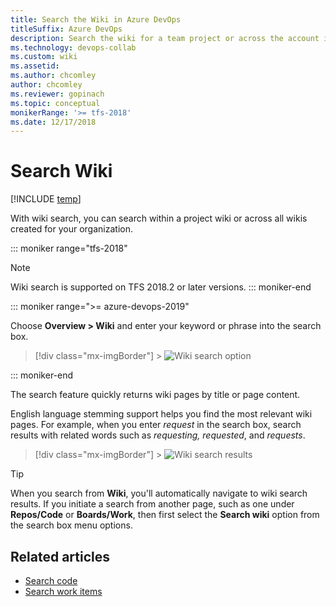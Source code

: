 ```yaml
---
title: Search the Wiki in Azure DevOps
titleSuffix: Azure DevOps 
description: Search the wiki for a team project or across the account in Azure DevOps
ms.technology: devops-collab
ms.custom: wiki
ms.assetid:  
ms.author: chcomley
author: chcomley
ms.reviewer: gopinach
ms.topic: conceptual
monikerRange: '>= tfs-2018'
ms.date: 12/17/2018
---
```


# Search Wiki

[!INCLUDE [temp](../../includes/version-vsts-tfs-2018.md)]

With wiki search, you can search within a project wiki or across all wikis created for your organization.

::: moniker range="tfs-2018"

> [!NOTE]  
> Wiki search is supported on TFS 2018.2 or later versions.
> ::: moniker-end

::: moniker range=">= azure-devops-2019"

Choose **Overview > Wiki** and enter your keyword or phrase into the search box.

> [!div class="mx-imgBorder"] > ![Wiki search option](media/search/search-wiki-vert.png)

::: moniker-end

The search feature quickly returns wiki pages by title or page content.

English language stemming support helps you find the most relevant wiki pages. For example, when you enter _request_ in the search box, search results with related words such as _requesting, requested_, and _requests_.

> [!div class="mx-imgBorder"] > ![Wiki search results](media/search/wiki-search-example-vert.png)

> [!TIP]
> When you search from **Wiki**, you'll automatically navigate to wiki search results. If you initiate a search from another page, such as one under **Repos/Code** or **Boards/Work**, then first select the **Search wiki** option from the search box menu options.

## Related articles

- [Search code](..//search/code-search.md)
- [Search work items](..//search/work-item-search.md)
